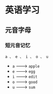 # 英语学习

## 元音字母

### 短元音记忆

`a 、 e 、 i 、 o 、 u`

- `a` ---> `apple`
- `e` ---> `egg`
- `i` ---> `edit`
- `o` ---> `good`
- `u` ---> `sum`
